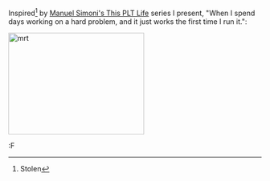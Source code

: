 Inspired[^1] by [Manuel Simoni's This PLT Life](http://this-plt-life.tumblr.com/) series I present, "When I spend days working on a hard problem, and it just works the first time I run it.":

<a href="http://blog.fogus.me/2012/12/17/this-plt-life-just-works/mrt/" rel="attachment wp-att-4911"><img src="http://blog.fogus.me/wp-content/uploads/2012/12/mrt.gif" alt="mrt" width="270" height="203" class="aligncenter size-full wp-image-4911" /></a>

:F

[^1]: Stolen

